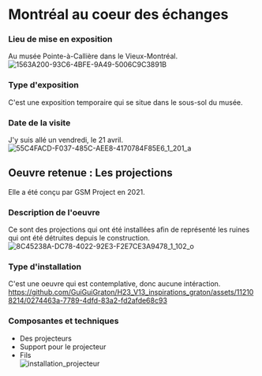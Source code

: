 # Montréal au coeur des échanges  
### Lieu de mise en exposition  
Au musée Pointe-à-Callière dans le Vieux-Montréal.  
![1563A200-93C6-4BFE-9A49-5006C9C3891B](https://github.com/GuiGuiGraton/H23_V13_inspirations_graton/assets/112108214/963c78b4-d31b-4f4d-a7ef-b0f81bb3fb18)  
### Type d'exposition  
C'est une exposition temporaire qui se situe dans le sous-sol du musée.  
### Date de la visite  
J'y suis allé un vendredi, le 21 avril.  
![55C4FACD-F037-485C-AEE8-4170784F85E6_1_201_a](https://github.com/GuiGuiGraton/H23_V13_inspirations_graton/assets/112108214/2d884325-6b11-4ed0-b63e-8cb8cd969ce3)    
## Oeuvre retenue : Les projections  
Elle a été conçu par GSM Project en 2021.  
### Description de l'oeuvre  
Ce sont des projections qui ont été installées afin de représenté les ruines qui ont été détruites depuis le construction.  
![8C45238A-DC78-4022-92E3-F2E7CE3A9478_1_102_o](https://github.com/GuiGuiGraton/H23_V13_inspirations_graton/assets/112108214/7ad95fea-2020-46ec-aaee-f8408f93f27d)  
### Type d'installation  
C'est une oeuvre qui est contemplative, donc aucune intéraction.  
https://github.com/GuiGuiGraton/H23_V13_inspirations_graton/assets/112108214/0274463a-7789-4dfd-83a2-fd2afde68c93  
### Composantes et techniques  
* Des projecteurs  
* Support pour le projecteur  
* Fils  
![installation_projecteur](https://github.com/GuiGuiGraton/H23_V13_inspirations_graton/assets/112108214/31673f04-64b6-4cdc-9829-6e0714e84064)  
